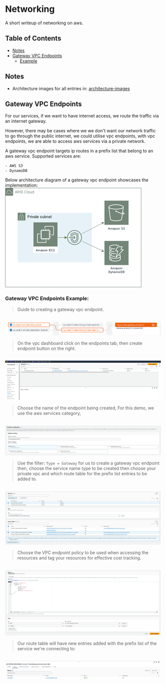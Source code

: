 # Networking

A short writeup of networking on aws.

## Table of Contents
 - [Notes](#notes)
 - [Gateway VPC Endpoints](#gateway-vpc-endpoints)
    - [Example](#gateway-vpc-endpoints-example)

## Notes
  - Architecture images for all entries in: [architecture-images](architecture-images/)

## Gateway VPC Endpoints
For our services, if we want to have internet access, we route the traffic via an internet gateway. 

However, there may be cases where we we don't want our network traffic to go through the public internet, we could utilise vpc endpoints, with vpc endpoints, we are able to access aws services via a private network.

A gateway vpc endpoint targets ip routes in a prefix list that belong to an aws service. Supported services are:
>> 
    - AWS S3
    - DynamoDB

Below architecture diagram of a gateway vpc endpoint showcases the implementation:
<br> ![vpc-endpints-architecture image](architecture-images/gateway-vpc-endpints.drawio.png)

### Gateway VPC Endpoints Example:

> Guide to creating a gateway vpc endpoint.

<br> ![alt text](architecture-images/create-gateway-vpc-endpoint.png)

> On the vpc dashboard click on the endpoints tab, then create endpoint button on the right.

<br> ![alt text](architecture-images/create-gateway-vpc-endpoint-0.png) 

> Choose the name of the endpoint being created, For this demo, we use the aws services category, 

<br> ![alt text](architecture-images/create-gateway-vpc-endpoint-1.png)

> Use the filter: `Type = Gateway` for us to create a gateway vpc endpoint then, choose the service name type to be created then choose your private vpc and which route table for the prefix list entries to be added to.
  
<br> ![alt text](architecture-images/create-gateway-vpc-endpoint-2.png)

> Choose the VPC endpoint policy to be used when accessing the resources and tag your resources for effective cost tracking.

<br> ![alt text](architecture-images/create-gateway-vpc-endpoint-3.png)

> Our route table will have new entries added with the prefix list of the service we're connecting to:

<br> ![alt text](architecture-images/create-gateway-vpc-endpoint-4.png)
